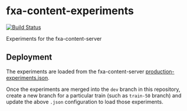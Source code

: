 # fxa-content-experiments

[![Build Status](https://travis-ci.org/mozilla/fxa-content-experiments.svg?branch=master)](https://travis-ci.org/mozilla/fxa-content-experiments)

Experiments for the fxa-content-server

## Deployment

The experiments are loaded from the fxa-content-server [production-experiments.json](https://github.com/mozilla/fxa-content-server/blob/master/server/config/production-experiments.json).

Once the experiments are merged into the `dev` branch in this repository, create a new branch for a particular train (such as `train-50` branch) and update the above `.json` configuration to load those experiments. 
